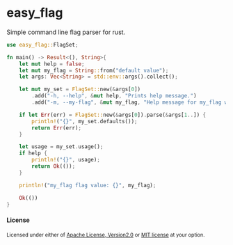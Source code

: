 easy_flag
=========

Simple command line flag parser for rust.

```rust
use easy_flag::FlagSet;

fn main() -> Result<(), String>{
    let mut help = false;
    let mut my_flag = String::from("default value");
    let args: Vec<String> = std::env::args().collect();

    let mut my_set = FlagSet::new(&args[0])
        .add("-h, --help", &mut help, "Prints help message.")
        .add("-m, --my-flag", &mut my_flag, "Help message for my_flag with string `value`");

    if let Err(err) = FlagSet::new(&args[0]).parse(&args[1..]) {
        println!("{}", my_set.defaults());
        return Err(err);
    }

    let usage = my_set.usage();
    if help {
        println!("{}", usage);
        return Ok(());
    }

    println!("my_flag flag value: {}", my_flag);

    Ok(())
}
```
#### License

<sup>
Licensed under either of <a href="LICENSE-APACHE">Apache License, Version2.0</a> 
or <a href="LICENSE-MIT">MIT license</a> at your option.
</sup>
